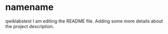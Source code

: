 # namename
qwiklabstest
I am editing the README file. Adding some more details about the project description.
